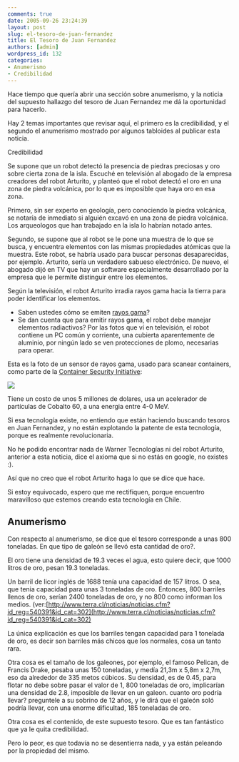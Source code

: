 ```yaml
---
comments: true
date: 2005-09-26 23:24:39
layout: post
slug: el-tesoro-de-juan-fernandez
title: El Tesoro de Juan Fernandez
authors: [admin]
wordpress_id: 132
categories:
- Anumerismo
- Credibilidad
---
```


Hace tiempo que quería abrir una sección sobre anumerismo, y la noticia del supuesto hallazgo del tesoro de Juan Fernandez me dá la oportunidad para hacerlo.

Hay 2 temas importantes que revisar aquí, el primero es la credibilidad, y el segundo el anumerismo mostrado por algunos tabloides al publicar esta noticia.

Credibilidad

Se supone que un robot detectó la presencia de piedras preciosas y oro sobre cierta zona de la isla. Escuché en televisión al abogado de la empresa creadores del robot Arturito, y planteó que el robot detectó el oro en una zona de piedra volcánica, por lo que es imposible que haya oro en esa zona.

Primero, sin ser experto en geología, pero conociendo la piedra volcánica, se notaría de inmediato si alguién excavó en una zona de piedra volcánica. Los arqueologos que han trabajado en la isla lo habrían notado antes.

Segundo, se supone que al robot se le pone una muestra de lo que se busca, y encuentra elementos con las mismas propiedades atómicas que la muestra. Este robot, se habría usado para buscar personas desaparecidas, por ejemplo. Arturito, sería un verdadero sabueso electrónico. De nuevo, el abogado dijó en TV que hay un software especialmente desarrollado por la empresa que le permite distinguir entre los elementos.

Según la televisión, el robot Arturito irradia rayos gama hacia la tierra para poder identificar los elementos.

  * Saben ustedes cómo se emiten [rayos gama](http://en.wikipedia.org/wiki/Gamma_ray)?
  * Se dan cuenta que para emitir rayos gama, el robot debe manejar elementos radiactivos? Por las fotos que ví en televisión, el robot contiene un PC común y corriente, una cubierta aparentemente de aluminio, por ningún lado se ven protecciones de plomo, necesarias para operar.

Esta es la foto de un sensor de rayos gama, usado para scanear containers, como parte de la [Container Security Initiative](http://en.wikipedia.org/wiki/Container_Security_Initiative):

[![](https://www.inet.tsinghua.edu.cn/english2/images/gu60ct.jpg)](http://www.inet.tsinghua.edu.cn/english2/academics4.htm)

Tiene un costo de unos 5 millones de dolares, usa un acelerador de partículas de Cobalto 60, a una energia entre 4-0 MeV.

Si esa tecnología existe, no entiendo que están haciendo buscando tesoros en Juan Fernandez, y no están explotando la patente de esta tecnología, porque es realmente revolucionaria.

No he podido encontrar nada de Warner Tecnologías ni del robot Arturito, anterior a esta noticia, dice el axioma que si no estás en google, no existes :).

Así que no creo que el robot Arturito haga lo que se dice que hace.

Si estoy equivocado, espero que me rectifiquen, porque encuentro maravilloso que estemos creando esta tecnología en Chile.

## Anumerismo

Con respecto al anumerismo, se dice que el tesoro corresponde a unas 800 toneladas. En que tipo de galeón se llevó esta cantidad de oro?.

El oro tiene una densidad de 19.3 veces el agua, esto quiere decir, que 1000 litros de oro, pesan 19.3 toneladas.

Un barril de licor inglés de 1688 tenía una capacidad de 157 litros. O sea, que tenia capacidad para unas 3 toneladas de oro. Entonces, 800 barriles llenos de oro, serían 2400 toneladas de oro, y no 800 como informan los medios. (ver:[http://www.terra.cl/noticias/noticias.cfm?id_reg=540391&id_cat=302](http://www.terra.cl/noticias/noticias.cfm?id_reg=540391&id_cat=302)

La única explicación es que los barriles tengan capacidad para 1 tonelada de oro, es decir son barriles más chicos que los normales, cosa un tanto rara.

Otra cosa es el tamaño de los
galeones, por ejemplo, el famoso Pelican, de Francis Drake, pesaba unas 150 toneladas, y medía 21,3m x 5,8m x 2,7m, eso da alrededor de 335 metos cúbicos. Su densidad, es de 0.45, para flotar no debe sobre pasar el valor de 1, 800 toneladas de oro, implicarían una densidad de 2.8, imposible de llevar en un galeon. cuanto oro podría llevar? preguntele a su sobrino de 12 años, y le dirá que el galeón soló podría llevar, con una enorme dificultad, 185 toneladas de oro.

Otra cosa es el contenido, de este supuesto tesoro. Que es tan fantástico que ya le quita credibilidad.

Pero lo peor, es que todavía no se desentierra nada, y ya están peleando por la propiedad del mismo.



